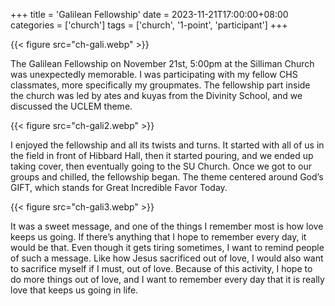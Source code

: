 +++
title = 'Galilean Fellowship'
date = 2023-11-21T17:00:00+08:00
categories = ['church']
tags = ['church', '1-point', 'participant']
+++

{{< figure src="ch-gali.webp" >}}

The Galilean Fellowship on November 21st, 5:00pm at the Silliman Church was unexpectedly memorable. I was participating with my fellow CHS classmates, more specifically my groupmates. The fellowship part inside the church was led by ates and kuyas from the Divinity School, and we discussed the UCLEM theme.

{{< figure src="ch-gali2.webp" >}}

I enjoyed the fellowship and all its twists and turns. It started with all of us in the field in front of Hibbard Hall, then it started pouring, and we ended up taking cover, then eventually going to the SU Church. Once we got to our groups and chilled, the fellowship began. The theme centered around God’s GIFT, which stands for Great Incredible Favor Today.

{{< figure src="ch-gali3.webp" >}}

It was a sweet message, and one of the things I remember most is how love keeps us going. If there’s anything that I hope to remember every day, it would be that. Even though it gets tiring sometimes, I want to remind people of such a message. Like how Jesus sacrificed out of love, I would also want to sacrifice myself if I must, out of love. Because of this activity, I hope to do more things out of love, and I want to remember every day that it is really love that keeps us going in life.

